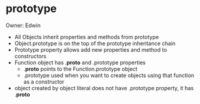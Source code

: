 # prototype

Owner: Edwin

- All Objects inherit properties and methods from prototype
- Object.prototype is on the top of the prototype inheritance chain
- Prototype property allows add new properties and method to constructors
- Function object has .__proto__ and .prototype properties
    - .__proto__ points to the Function.prototype object
    - .prototype used when you want to create objects using that function as a constructor
- object created by object literal does not have .prototype property, it has .__proto__